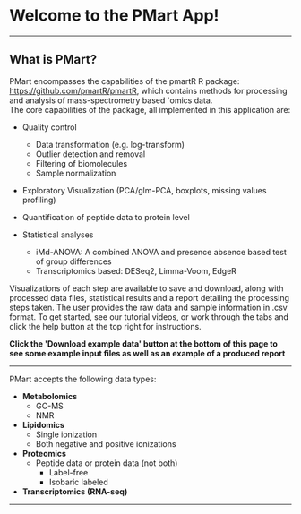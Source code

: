 # Welcome to the PMart App!

***

## What is PMart?

PMart encompasses the capabilities of the pmartR R package: https://github.com/pmartR/pmartR, which contains methods for processing and analysis of mass-spectrometry based `omics data.  
The core capabilities of the package, all implemented in this application are:

- Quality control
  - Data transformation (e.g. log-transform)
  - Outlier detection and removal
  - Filtering of biomolecules
  - Sample normalization

- Exploratory Visualization (PCA/glm-PCA, boxplots, missing values profiling)
  
- Quantification of peptide data to protein level

- Statistical analyses
  - iMd-ANOVA:  A combined ANOVA and presence absence based test of group differences
  - Transcriptomics based:  DESeq2, Limma-Voom, EdgeR

Visualizations of each step are available to save and download, along with processed data files, statistical results and a report detailing the processing steps taken.  The user provides the raw data and sample information in .csv format.  To get started, see our tutorial videos, or work through the tabs and click the help button at the top right for instructions.

**Click the 'Download example data' button at the bottom of this page to see some example input files as well as an example of a produced report**

***

PMart accepts the following data types:

* **Metabolomics**
    * GC-MS
    * NMR
* **Lipidomics**
    * Single ionization
    * Both negative and positive ionizations
* **Proteomics**
    *	Peptide data or protein data (not both)
        * Label-free
        * Isobaric labeled
* **Transcriptomics (RNA-seq)**
        
***
